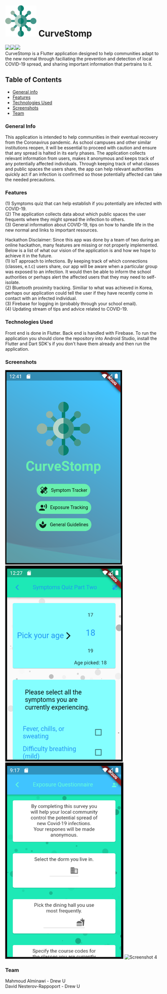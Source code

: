 # <img src="https://github.com/NullDefault/CurveStomp/blob/master/assets/virus_icon.png" alt="icon" width="100"/> CurveStomp 
<img src="https://img.shields.io/badge/dart-%230175C2.svg?&style=for-the-badge&logo=dart&logoColor=white"/><img src="https://img.shields.io/badge/Flutter%20-%2302569B.svg?&style=for-the-badge&logo=Flutter&logoColor=white" /><img src="https://img.shields.io/badge/firebase%20-%23039BE5.svg?&style=for-the-badge&logo=firebase"/><br/>
CurveStomp is a Flutter application designed to help communities adapt to the new normal through faciliating the prevention and detection of local COVID-19 spread, and sharing important information that pertrains to it.
## Table of Contents
* [General info](#general-info)
* [Features](#features)
* [Technologies Used](#technologies-used)
* [Screenshots](#screenshots)
* [Team](#team)
### General Info
This application is intended to help communities in their eventual recovery from the Coronavirus
pandemic. As school campuses and other similar institutions reopen, it will be essential to proceed
with caution and ensure that any spread is halted in its early phases. The application collects
relevant information from users, makes it anonymous and keeps track of any potentially affected individuals.
Through keeping track of what classes and public spaces the users share, the app can help relevant
authorities quickly act if an infection is confirmed so those potentially affected can take the
needed precautions.
### Features
(1) Symptoms quiz that can help establish if you potentially are infected with COVID-19.</br>
(2) The application collects data about which public spaces the user frequents where they might spread the infection to others.</br>
(3) General information about COVID-19, tips on how to handle life in the new normal and links to important resources.</br>

Hackathon Disclaimer: Since this app was done by a team of two during an online hackathon, many features are missing or not properly implemented. Below is a list of what our vision of the application is and how we hope to achieve it in the future.</br>
(1) IoT approach to infections. By keeping track of which connections (classes, e.t.c) users share, our app will be aware when a particular group was exposed to an infection. It would then be able to inform the school authorities or perhaps alert the affected users that they may need to self-isolate. </br>
(2) Bluetooth proximity tracking. Similiar to what was achieved in Korea, perhaps our application could tell the user if they have recently come in contact with an infected individual.</br>
(3) Firebase for logging in (probably through your school email).</br>
(4) Updating stream of tips and advice related to COVID-19.</br>
### Technologies Used
Front end is done in Flutter.
Back end is handled with Firebase.
To run the application you should clone the repository into Android Studio, install the Flutter and Dart SDK's if you don't have them already and then run the application.
### Screenshots
![Screenshot 1](./screenshots/landing_page.png)
![Screenshot 2](./screenshots/symptom_quiz.png)
![Screenshot 3](./screenshots/exposure_quiz.png)
![Screenshot 4](./screenshots/app_demo.gif)
### Team
Mahmoud Alminawi - Drew U </br>
David Nesterov-Rappoport - Drew U </br>

